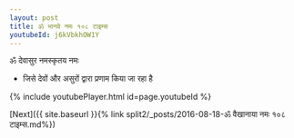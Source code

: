```yaml
---
layout: post
title: ॐ भानवे नमः १०८ टाइम्स
youtubeId: j6kVbkhOW1Y
---
```

 
 
 ॐ देवासुर नमस्कृतय नमः  
 
 -  जिसे देवों और असुरों द्वारा प्रणाम किया जा रहा है 
 
  
 
  
 
 
 
 
 
 


{% include youtubePlayer.html id=page.youtubeId %}
 
[Next]({{ site.baseurl }}{% link  split2/_posts/2016-08-18-ॐ वैखानाया नमः १०८ टाइम्स.md%})
 
